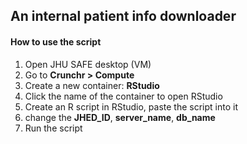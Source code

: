 ## An internal patient info downloader

#### How to use the script
1. Open JHU SAFE desktop (VM)
2. Go to **Crunchr > Compute**
3. Create a new container: **RStudio**
4. Click the name of the container to open RStudio
5. Create an R script in RStudio, paste the script into it
6. change the **JHED_ID**, **server_name**, **db_name**
7. Run the script
